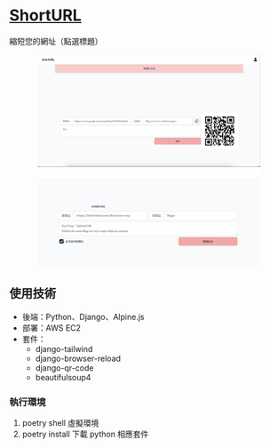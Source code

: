 # [ShortURL](http://54.95.125.250:8000/)

縮短您的網址（點選標題）

<div align="center">
    <img src="cover.png" alt="Image1" width="400">
    <img src="cover1.png" alt="Image2" width="400">
</div>

## 使用技術

- 後端：Python、Django、Alpine.js
- 部署：AWS EC2
- 套件：
  - django-tailwind
  - django-browser-reload
  - django-qr-code
  - beautifulsoup4

### 執行環境

1. poetry shell 虛擬環境
2. poetry install 下載 python 相應套件
